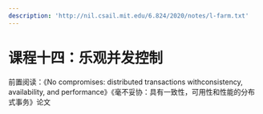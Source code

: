 ```yaml
---
description: 'http://nil.csail.mit.edu/6.824/2020/notes/l-farm.txt'
---
```


# 课程十四：乐观并发控制

前置阅读：《No  compromises:  distributed  transactions  withconsistency,  availability,  and  performance》《毫不妥协：具有一致性，可用性和性能的分布式事务》论文

